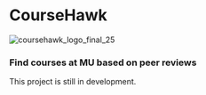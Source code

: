 # CourseHawk
![coursehawk_logo_final_25](https://user-images.githubusercontent.com/71794383/230990871-8c0a017f-3099-4d11-a499-01be9e5918fa.png)
### Find courses at MU based on peer reviews

This project is still in development.
